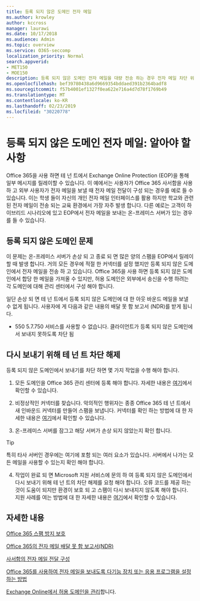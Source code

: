 ```yaml
---
title: 등록 되지 않은 도메인 전자 메일
ms.author: krowley
author: kccross
manager: laurawi
ms.date: 10/17/2018
ms.audience: Admin
ms.topic: overview
ms.service: O365-seccomp
localization_priority: Normal
search.appverid:
- MET150
- MOE150
description: 등록 되지 않은 도메인 전자 메일을 대량 전송 하는 경우 전자 메일 차단 위험이 실행 됩니다. 자세한 내용은이 문서를 참조 하세요.
ms.openlocfilehash: bef39780438a6d9669354bddaed391b2364badf8
ms.sourcegitcommit: f57b4001ef1327f0ea622e716a4d7d78f1769b49
ms.translationtype: MT
ms.contentlocale: ko-KR
ms.lasthandoff: 02/23/2019
ms.locfileid: "30220778"
---
```

# <a name="unregistered-domain-email-what-you-need-to-know"></a>등록 되지 않은 도메인 전자 메일: 알아야 할 사항

Office 365을 사용 하면 테 넌 트에서 Exchange Online Protection (EOP)을 통해 일부 메시지를 릴레이할 수 있습니다. 이 예에서는 사용자가 Office 365 사서함을 사용 하 고 외부 사용자가 전자 메일을 보낼 때 전자 메일 전달이 구성 되는 경우를 예로 들 수 있습니다. 이는 학생 들이 자신의 개인 전자 메일 인터페이스를 활용 하지만 학교와 관련 된 전자 메일이 전송 되는 교육 환경에서 가장 자주 발생 합니다. 다른 예로는 고객이 하이브리드 시나리오에 있고 EOP에서 전자 메일을 보내는 온-프레미스 서버가 있는 경우를 들 수 있습니다.

## <a name="problems-with-unregistered-domains"></a>등록 되지 않은 도메인 문제

이 문제는 온-프레미스 서버가 손상 되 고 종료 되 면 많은 양의 스팸을 EOP에서 릴레이할 때 발생 합니다. 거의 모든 경우에 적절 한 커넥터를 설정 했지만 등록 되지 않은 도메인에서 전자 메일을 전송 하 고 있습니다. Office 365을 사용 하면 등록 되지 않은 도메인에서 합당 한 메일을 가져올 수 있지만, 허용 도메인은 외부에서 송신을 수행 하려는 각 도메인에 대해 관리 센터에서 구성 해야 합니다.

일단 손상 되 면 테 넌 트에서 등록 되지 않은 도메인에 대 한 아웃 바운드 메일을 보낼 수 없게 됩니다. 사용자에 게 다음과 같은 내용의 배달 못 함 보고서 (NDR)를 받게 됩니다.

- 550 5.7.750 서비스를 사용할 수 없습니다. 클라이언트가 등록 되지 않은 도메인에서 보내지 못하도록 차단 됨

## <a name="unblocking-tenant-in-order-to-send-again"></a>다시 보내기 위해 테 넌 트 차단 해제

등록 되지 않은 도메인에서 보내기를 차단 하면 몇 가지 작업을 수행 해야 합니다.

1. 모든 도메인을 Office 365 관리 센터에 등록 해야 합니다. 자세한 내용은 [여기](https://docs.microsoft.com/en-us/exchange/mail-flow-best-practices/manage-accepted-domains/manage-accepted-domains)에서 확인할 수 있습니다.

2. 비정상적인 커넥터를 찾습니다. 악의적인 행위자는 종종 Office 365 테 넌 트에서 새 인바운드 커넥터를 만들어 스팸을 보냅니다. 커넥터를 확인 하는 방법에 대 한 자세한 내용은 [여기](https://docs.microsoft.com/en-us/powershell/module/exchange/mail-flow/get-inboundconnector?view=exchange-ps)에서 확인할 수 있습니다. 

3. 온-프레미스 서버를 잠그고 해당 서버가 손상 되지 않았는지 확인 합니다.

> [!TIP]
> 특히 타사 서버인 경우에는 여기에 포함 되는 여러 요소가 있습니다. 서버에서 나가는 모든 메일을 사용할 수 있는지 확인 해야 합니다.

4. 작업이 완료 되 면 Microsoft 지원 서비스에 문의 하 여 등록 되지 않은 도메인에서 다시 보내기 위해 테 넌 트의 차단 해제를 요청 해야 합니다.  오류 코드를 제공 하는 것이 도움이 되지만 환경이 보호 되 고 스팸이 다시 보내지지 않도록 해야 합니다. 지원 사례를 여는 방법에 대 한 자세한 내용은 [여기](https://support.office.com/en-us/article/Contact-support-for-business-products-Admin-Help-32a17ca7-6fa0-4870-8a8d-e25ba4ccfd4b#ID0EAADAAA=online)에서 확인할 수 있습니다.
  
## <a name="for-more-information"></a>자세한 내용

[Office 365 스팸 방지 보호](anti-spam-protection.md)

[Office 365의 전자 메일 배달 못 함 보고서(NDR)](https://support.office.com/article/email-non-delivery-reports-in-office-365-51daa6b9-2e35-49c4-a0c9-df85bf8533c3)

[사서함의 전자 메일 전달 구성](https://docs.microsoft.com/en-us/exchange/recipients-in-exchange-online/manage-user-mailboxes/configure-email-forwarding)

[Office 365를 사용하여 전자 메일을 보내도록 다기능 장치 또는 응용 프로그램을 설정하는 방법](https://support.office.com/en-us/article/How-to-set-up-a-multifunction-device-or-application-to-send-email-using-Office-365-69f58e99-c550-4274-ad18-c805d654b4c4)

[Exchange Online에서 허용 도메인을 관리](https://docs.microsoft.com/en-us/exchange/mail-flow-best-practices/manage-accepted-domains/manage-accepted-domains)합니다.
